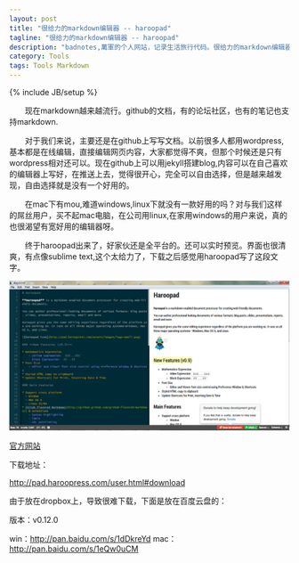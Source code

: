 ```yaml
---
layout: post
title: "很给力的markdown编辑器 -- haroopad"
tagline: "很给力的markdown编辑器 -- haroopad"
description: "badnotes,萬軍的个人网站，记录生活旅行代码。很给力的markdown编辑器 -- haroopad。"
category: Tools
tags: Tools Markdown 
---
```

{% include JB/setup %}

&emsp;&emsp;现在markdown越来越流行。github的文档，有的论坛社区，也有的笔记也支持markdown.

&emsp;&emsp;对于我们来说，主要还是在github上写写文档。以前很多人都用wordpress,基本都是在线编辑，直接编辑网页内容，大家都觉得不爽，但那个时候还是只有wordpress相对还可以。现在github上可以用jekyll搭建blog,内容可以在自己喜欢的编辑器上写好，在推送上去，觉得很开心，完全可以自由选择，但是越来越发现，自由选择就是没有一个好用的。

&emsp;&emsp;在mac下有mou,难道windows,linux下就没有一款好用的吗？对与我们这样的屌丝用户，买不起mac电脑，在公司用linux,在家用windows的用户来说，真的也很渴望有宽好用的编辑器呀。

&emsp;&emsp;终于haroopad出来了，好家伙还是全平台的。还可以实时预览。界面也很清爽，有点像sublime text,这个太给力了，下载之后感觉用haroopad写了这段文字。

![来张haroopad效果图](/static/images/haroopad.png)

[官方网站](http://pad.haroopress.com/)

下载地址：

http://pad.haroopress.com/user.html#download

由于放在dropbox上，导致很难下载，下面是放在百度云盘的：

版本：v0.12.0

win：http://pan.baidu.com/s/1dDkreYd
mac：http://pan.baidu.com/s/1eQw0uCM
